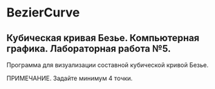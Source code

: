 # BezierCurve

## Кубическая кривая Безье. Компьютерная графика. Лабораторная работа №5.

Программа для визуализации составной кубической кривой Безье.

ПРИМЕЧАНИЕ.
Задайте минимум 4 точки.
